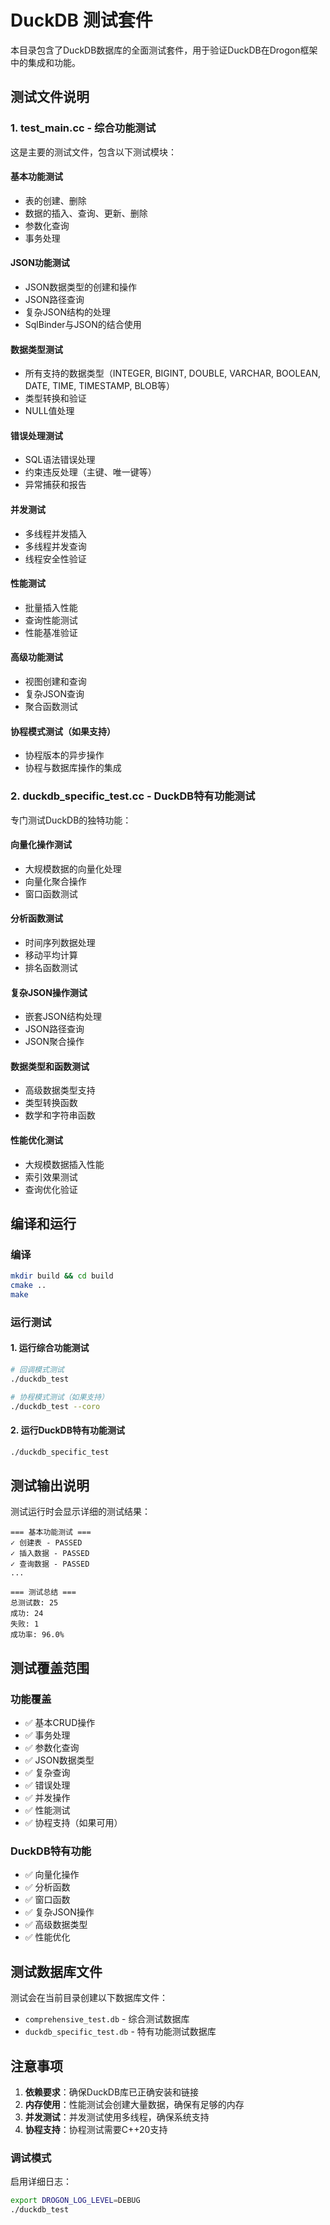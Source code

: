 # DuckDB 测试套件

本目录包含了DuckDB数据库的全面测试套件，用于验证DuckDB在Drogon框架中的集成和功能。

## 测试文件说明

### 1. test_main.cc - 综合功能测试
这是主要的测试文件，包含以下测试模块：

#### 基本功能测试
- 表的创建、删除
- 数据的插入、查询、更新、删除
- 参数化查询
- 事务处理

#### JSON功能测试
- JSON数据类型的创建和操作
- JSON路径查询
- 复杂JSON结构的处理
- SqlBinder与JSON的结合使用

#### 数据类型测试
- 所有支持的数据类型（INTEGER, BIGINT, DOUBLE, VARCHAR, BOOLEAN, DATE, TIME, TIMESTAMP, BLOB等）
- 类型转换和验证
- NULL值处理

#### 错误处理测试
- SQL语法错误处理
- 约束违反处理（主键、唯一键等）
- 异常捕获和报告

#### 并发测试
- 多线程并发插入
- 多线程并发查询
- 线程安全性验证

#### 性能测试
- 批量插入性能
- 查询性能测试
- 性能基准验证

#### 高级功能测试
- 视图创建和查询
- 复杂JSON查询
- 聚合函数测试

#### 协程模式测试（如果支持）
- 协程版本的异步操作
- 协程与数据库操作的集成

### 2. duckdb_specific_test.cc - DuckDB特有功能测试
专门测试DuckDB的独特功能：

#### 向量化操作测试
- 大规模数据的向量化处理
- 向量化聚合操作
- 窗口函数测试

#### 分析函数测试
- 时间序列数据处理
- 移动平均计算
- 排名函数测试

#### 复杂JSON操作测试
- 嵌套JSON结构处理
- JSON路径查询
- JSON聚合操作

#### 数据类型和函数测试
- 高级数据类型支持
- 类型转换函数
- 数学和字符串函数

#### 性能优化测试
- 大规模数据插入性能
- 索引效果测试
- 查询优化验证

## 编译和运行

### 编译
```bash
mkdir build && cd build
cmake ..
make 
```

### 运行测试

#### 1. 运行综合功能测试
```bash
# 回调模式测试
./duckdb_test

# 协程模式测试（如果支持）
./duckdb_test --coro
```

#### 2. 运行DuckDB特有功能测试
```bash
./duckdb_specific_test
```

## 测试输出说明

测试运行时会显示详细的测试结果：

```
=== 基本功能测试 ===
✓ 创建表 - PASSED
✓ 插入数据 - PASSED
✓ 查询数据 - PASSED
...

=== 测试总结 ===
总测试数: 25
成功: 24
失败: 1
成功率: 96.0%
```

## 测试覆盖范围

### 功能覆盖
- ✅ 基本CRUD操作
- ✅ 事务处理
- ✅ 参数化查询
- ✅ JSON数据类型
- ✅ 复杂查询
- ✅ 错误处理
- ✅ 并发操作
- ✅ 性能测试
- ✅ 协程支持（如果可用）

### DuckDB特有功能
- ✅ 向量化操作
- ✅ 分析函数
- ✅ 窗口函数
- ✅ 复杂JSON操作
- ✅ 高级数据类型
- ✅ 性能优化

## 测试数据库文件

测试会在当前目录创建以下数据库文件：
- `comprehensive_test.db` - 综合测试数据库
- `duckdb_specific_test.db` - 特有功能测试数据库

## 注意事项

1. **依赖要求**：确保DuckDB库已正确安装和链接
2. **内存使用**：性能测试会创建大量数据，确保有足够的内存
3. **并发测试**：并发测试使用多线程，确保系统支持
4. **协程支持**：协程测试需要C++20支持

### 调试模式

启用详细日志：
```bash
export DROGON_LOG_LEVEL=DEBUG
./duckdb_test
```